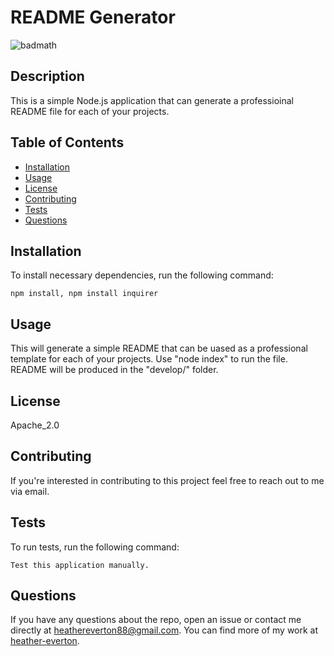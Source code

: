# README Generator
  ![badmath](https://img.shields.io/badge/license-Apache_2.0-blue)

## Description
This is a simple Node.js application that can generate a professioinal README file for each of your projects. 
## Table of Contents
* [Installation](#installation)
* [Usage](#usage)
* [License](#license)
* [Contributing](#contributing)
* [Tests](#tests)
* [Questions](#questions)
## Installation
To install necessary dependencies, run the following command:
```
npm install, npm install inquirer
```
## Usage
This will generate a simple README that can be uased as a professional template for each of your projects. Use "node index" to run the file. README will be produced in the "develop/" folder.

## License
Apache_2.0

## Contributing
If you're interested in contributing to this project feel free to reach out to me via email.
  
## Tests
To run tests, run the following command:
```
Test this application manually.
```
## Questions
If you have any questions about the repo, open an issue or contact me directly at heathereverton88@gmail.com. You can find more of my work at [heather-everton](https://github.com/heather-everton/).
